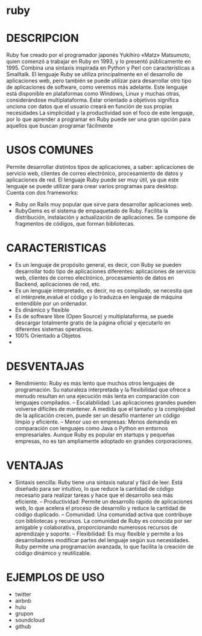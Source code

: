 # ruby
# DESCRIPCION
Ruby fue creado por el programador japonés Yukihiro «Matz» Matsumoto, quien comenzó a trabajar en Ruby en 1993, y lo presentó públicamente en 1995.
Combina una sintaxis inspirada en Python y Perl con características a Smalltalk.
El lenguaje Ruby se utiliza principalmente en el desarrollo de aplicaciones web, pero también se puede utilizar para desarrollar otro tipo de aplicaciones de software, como veremos más adelante.
Este lenguaje está disponible en plataformas como Windows, Linux y muchas otras, considerándose multiplataforma.
Estar orientado a objetivos significa unciona con datos que el usuario creará en función de sus propias necesidades
La simplicidad y la productividad son el foco de este lenguaje, por lo que aprender a programar en Ruby puede ser una gran opción para aquellos que buscan programar fácilmente

# USOS COMUNES
Permite desarrollar distintos tipos de aplicaciones, a saber: aplicaciones de servicio web, clientes de correo electrónico, procesamiento de datos y aplicaciones de red.
El lenguaje Ruby puede ser muy útil, ya que este lenguaje se puede utilizar para crear varios programas para desktop.
Cuenta con dos frameworks: 
- Ruby on Rails muy popular que sirve para desarrollar aplicaciones web.
- RubyGems es el sistema de empaquetado de Ruby. Facilita la distribución, instalación y 
  actualización de aplicaciones. Se compone de fragmentos de códigos, que forman bibliotecas.

# CARACTERISTICAS
- Es un lenguaje de propósito general, es decir, con Ruby se pueden desarrollar todo tipo de aplicaciones diferentes: aplicaciones de servicio web, clientes de correo electrónico, procesamiento de datos en Backend, 
  aplicaciones de red, etc.
- Es un lenguaje interpretado, es decir, no es compilado, se necesita que el intérprete,evalué el código y lo traduzca en lenguaje de máquina entendible por un ordenador.
- Es dinámico y flexible
- Es de software libre (Open Source) y multiplataforma, se puede descargar totalmente gratis de la página oficial y ejecutarlo en diferentes sistemas operativos.
- 100% Orientado a Objetos
- 
# DESVENTAJAS
- Rendimiento: Ruby es más lento que muchos otros lenguajes de programación. Su naturaleza interpretada y la flexibilidad que ofrece a menudo resultan en una ejecución más lenta en comparación con lenguajes compilados.
– Escalabilidad: Las aplicaciones grandes pueden volverse difíciles de mantener. A medida que el tamaño y la complejidad de la aplicación crecen, puede ser un desafío mantener un código limpio y eficiente.
– Menor uso en empresas: Menos demanda en comparación con lenguajes como Java o Python en entornos empresariales. Aunque Ruby es popular en startups y pequeñas empresas, no es tan ampliamente adoptado en grandes corporaciones.

# VENTAJAS
- Sintaxis sencilla: Ruby tiene una sintaxis natural y fácil de leer. Está diseñado para ser intuitivo, lo que reduce la cantidad de código necesario para realizar tareas y hace que el desarrollo sea más eficiente.
– Productividad: Permite un desarrollo rápido de aplicaciones web, lo que acelera el proceso de desarrollo y reduce la cantidad de código duplicado.
– Comunidad: Una comunidad activa que contribuye con bibliotecas y recursos. La comunidad de Ruby es conocida por ser amigable y colaborativa, proporcionando numerosos recursos de aprendizaje y soporte.
– Flexibilidad: Es muy flexible y permite a los desarrolladores modificar partes del lenguaje según sus necesidades. Ruby permite una programación avanzada, lo que facilita la creación de código dinámico y reutilizable.

# EJEMPLOS DE USO
- twitter
- airbnb
- hulu
- grupon
- soundcloud
- github
